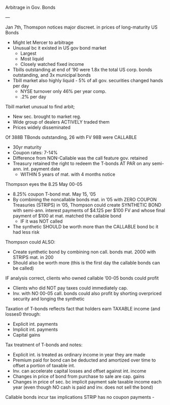Arbitrage in Gov. Bonds

—

Jan 7th, Thomspon notices major discreet. in prices of long-maturity US Bonds
- Might let Mercer to arbitrage
- Unusual bc it existed in US gov bond market
    - Largest
    - Most liquid
    - Closely watched fixed income
- Tbills outstanding at end of ’90 were 1.8x the total US corp. bonds outstanding, and 3x municipal bonds
- Tbill market also highly liquid - 5% of all gov. securities changed hands per day
    - NYSE turnover only 46% per year comp.
    - .2% per day

Tbill market unusual to find arbit;
- New sec. brought to market reg.
- Wide group of dealers ACTIVELY traded them
- Prices widely disseminated

Of 388B TBonds outstanding, 26 with FV 98B were CALLABLE
- 30yr maturity
- Coupon rates: 7-14%
- Difference from NON-Callable was the call feature gov. retained
- Treasury retained the right to redeem the T-bonds AT PAR on any semi-ann. int. payment date
    - WITHIN 5 years of mat. with 4 months notice

Thompson eyes the 8.25 May 00-05
- 8.25% coupon T-bond mat. May 15, ’05
- By combining the noncallable bonds mat. in ’05 with ZERO COUPON Treasuries (STRIPS) in ’05, Thompson could create SYNTHETIC BOND with semi-ann. interest payments of $4.125 per $100 FV and whose final payment of $100 at mat. matched the callable bond
    - IF it was NOT called
- The synthetic SHOULD be worth more than the CALLABLE bond bc it had less risk

Thompson could ALSO:
- Create synthetic bond by combining non call. bonds mat. 2000 with STRIPS mat. in 200
- Should also be worth more (this is the first day the callable bonds can be called)

IF analysis correct, clients who owned callable ’00-05 bonds could profit
- Clients who did NOT pay taxes could immediately cap.
- Inv. with NO 00-05 call. bonds could also profit by shorting overpriced security and longing the synthetic

Taxation of T-bonds reflects fact that holders earn TAXABLE income (and losses0 through:
- Explicit int. payments
- Implicit int. payments
- Capital gains

Tax treatment of T-bonds and notes:
- Explicit int. is treated as ordinary income in year they are made
- Premium paid for bond can be deducted and amortized over time to offset a portion of taxable int. 
- Inv. can accelerate capital losses and offset against int. income
- Changes in price of bond from purchase to sale are cap. gains
- Changes in price of sec. bc implicit payment sale taxable income each year (even though NO cash is paid and inv. does not sell the bond)


Callable bonds incur tax implications
STRIP has no coupon payments - 


